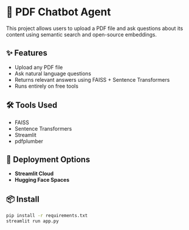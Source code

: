 # 🧾 PDF Chatbot Agent

This project allows users to upload a PDF file and ask questions about its content using semantic search and open-source embeddings.

## ✨ Features
- Upload any PDF file
- Ask natural language questions
- Returns relevant answers using FAISS + Sentence Transformers
- Runs entirely on free tools

## 🛠 Tools Used
- FAISS
- Sentence Transformers
- Streamlit
- pdfplumber

## 🚀 Deployment Options
- **Streamlit Cloud**
- **Hugging Face Spaces**

## 📦 Install
```bash
pip install -r requirements.txt
streamlit run app.py
```
